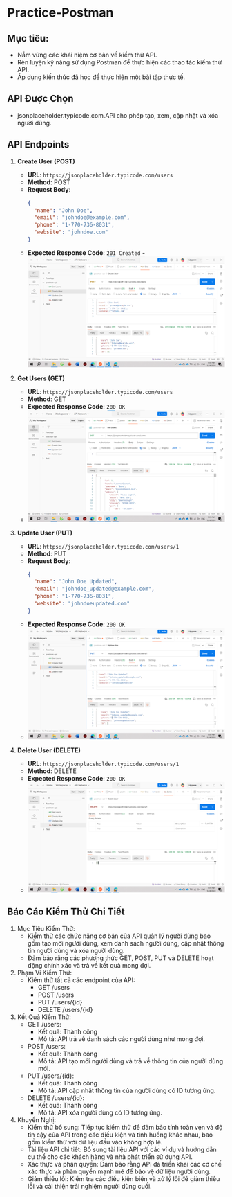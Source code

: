 # Practice-Postman

## Mục tiêu:

- Nắm vững các khái niệm cơ bản về kiểm thử API.
- Rèn luyện kỹ năng sử dụng Postman để thực hiện các thao tác kiểm thử API.
- Áp dụng kiến thức đã học để thực hiện một bài tập thực tế.

## API Được Chọn

- jsonplaceholder.typicode.com.API cho phép tạo, xem, cập nhật và xóa người dùng.

## API Endpoints

1. **Create User (POST)**

   - **URL**: `https://jsonplaceholder.typicode.com/users`
   - **Method**: POST
   - **Request Body**:
     ```json
     {
       "name": "John Doe",
       "email": "johndoe@example.com",
       "phone": "1-770-736-8031",
       "website": "johndoe.com"
     }
     ```
   - **Expected Response Code**: `201 Created` -![alt text](image-1.png)

2. **Get Users (GET)**

   - **URL**: `https://jsonplaceholder.typicode.com/users`
   - **Method**: GET
   - **Expected Response Code**: `200 OK`
   - ![alt text](image.png)

3. **Update User (PUT)**

   - **URL**: `https://jsonplaceholder.typicode.com/users/1`
   - **Method**: PUT
   - **Request Body**:
     ```json
     {
       "name": "John Doe Updated",
       "email": "johndoe_updated@example.com",
       "phone": "1-770-736-8031",
       "website": "johndoeupdated.com"
     }
     ```
   - **Expected Response Code**: `200 OK`
   - ![alt text](image-2.png)

4. **Delete User (DELETE)**
   - **URL**: `https://jsonplaceholder.typicode.com/users/1`
   - **Method**: DELETE
   - **Expected Response Code**: `200 OK`
   - ![alt text](image-3.png)

## Báo Cáo Kiểm Thử Chi Tiết

1. Mục Tiêu Kiểm Thử:
   - Kiểm thử các chức năng cơ bản của API quản lý người dùng bao gồm tạo mới người dùng, xem danh sách người dùng, cập nhật thông tin người dùng và xóa người dùng.
   - Đảm bảo rằng các phương thức GET, POST, PUT và DELETE hoạt động chính xác và trả về kết quả mong đợi.
2. Phạm Vi Kiểm Thử:
   - Kiểm thử tất cả các endpoint của API:
     - GET /users
     - POST /users
     - PUT /users/{id}
     - DELETE /users/{id}
3. Kết Quả Kiểm Thử:
   - GET /users:
     - Kết quả: Thành công
     - Mô tả: API trả về danh sách các người dùng như mong đợi.
   - POST /users:
     - Kết quả: Thành công
     - Mô tả: API tạo mới người dùng và trả về thông tin của người dùng mới.
   - PUT /users/{id}:
     - Kết quả: Thành công
     - Mô tả: API cập nhật thông tin của người dùng có ID tương ứng.
   - DELETE /users/{id}:
     - Kết quả: Thành công
     - Mô tả: API xóa người dùng có ID tương ứng.
4. Khuyến Nghị:
   - Kiểm thử bổ sung: Tiếp tục kiểm thử để đảm bảo tính toàn vẹn và độ tin cậy của API trong các điều kiện và tình huống khác nhau, bao gồm kiểm thử với dữ liệu đầu vào không hợp lệ.
   - Tài liệu API chi tiết: Bổ sung tài liệu API với các ví dụ và hướng dẫn cụ thể cho các khách hàng và nhà phát triển sử dụng API.
   - Xác thực và phân quyền: Đảm bảo rằng API đã triển khai các cơ chế xác thực và phân quyền mạnh mẽ để bảo vệ dữ liệu người dùng.
   - Giảm thiểu lỗi: Kiểm tra các điều kiện biên và xử lý lỗi để giảm thiểu lỗi và cải thiện trải nghiệm người dùng cuối.
